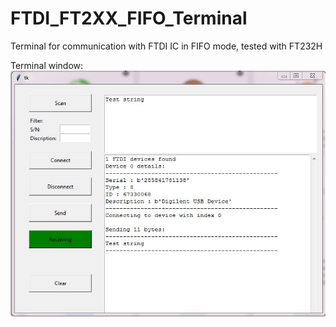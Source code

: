 # FTDI_FT2XX_FIFO_Terminal
Terminal for communication with FTDI IC in FIFO mode, tested with FT232H  
  
Terminal window:    
![Image](Terminal.JPG)
